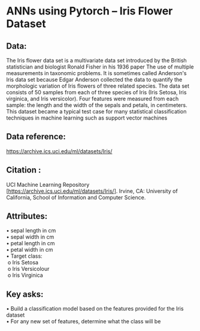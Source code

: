 # ANNs using Pytorch – Iris Flower Dataset
## Data:
The Iris flower data set is a multivariate data set introduced by the British statistician and biologist Ronald Fisher in his 1936 paper The use of multiple measurements in taxonomic problems. It is sometimes called Anderson's Iris data set because Edgar Anderson collected the data to quantify the morphologic variation of Iris flowers of three related species. The data set consists of 50 samples from each of three species of Iris (Iris Setosa, Iris virginica, and Iris versicolor). Four features were measured from each sample: the length and the width of the sepals and petals, in centimeters.
This dataset became a typical test case for many statistical classification techniques in machine learning such as support vector machines
## Data reference: 
https://archive.ics.uci.edu/ml/datasets/Iris/
## Citation :
UCI Machine Learning Repository [https://archive.ics.uci.edu/ml/datasets/Iris/]. Irvine, CA: University of California, School of Information and Computer Science. 
## Attributes:
•	sepal length in cm<br>
•	sepal width in cm<br> 
•	petal length in cm <br>
•	petal width in cm <br>
•	Target class: <br>
&nbsp;o	Iris Setosa<br>
&nbsp;o	Iris Versicolour <br>
&nbsp;o	Iris Virginica<br>
## Key asks:
•	Build a classification model based on the features provided for the Iris dataset <br>
•	For any new set of features, determine what the class will be
